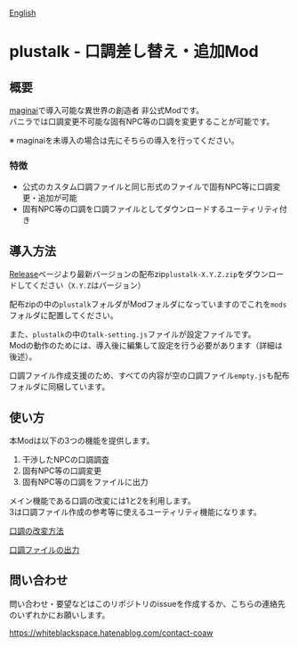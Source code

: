 [English](README_en.md)

# plustalk - 口調差し替え・追加Mod 
## 概要
[maginai](https://github.com/Spoonail-Iroiro/maginai)で導入可能な異世界の創造者 非公式Modです。  
バニラでは口調変更不可能な固有NPC等の口調を変更することが可能です。

※ maginaiを未導入の場合は先にそちらの導入を行ってください。

### 特徴
- 公式のカスタム口調ファイルと同じ形式のファイルで固有NPC等に口調変更・追加が可能
- 固有NPC等の口調を口調ファイルとしてダウンロードするユーティリティ付き

## 導入方法
[Release](https://github.com/Spoonail-Iroiro/maginai-plustalk/releases)ページより最新バージョンの配布zip`plustalk-X.Y.Z.zip`をダウンロードしてください（`X.Y.Z`はバージョン）  

配布zipの中の`plustalk`フォルダがModフォルダになっていますのでこれを`mods`フォルダに配置してください。  

また、`plustalk`の中の`talk-setting.js`ファイルが設定ファイルです。  
Modの動作のためには、導入後に編集して設定を行う必要があります（詳細は後述）。

口調ファイル作成支援のため、すべての内容が空の口調ファイル`empty.js`も配布フォルダに同梱しています。


## 使い方
本Modは以下の3つの機能を提供します。

1. 干渉したNPCの口調調査
2. 固有NPC等の口調変更
3. 固有NPC等の口調をファイルに出力

メイン機能である口調の改変には1と2を利用します。  
3は口調ファイル作成の参考等に使えるユーティリティ機能になります。  


[口調の改変方法](USAGE.md)

[口調ファイルの出力](EXPORT.md)

## 問い合わせ
問い合わせ・要望などはこのリポジトリのissueを作成するか、こちらの連絡先のいずれかにお願いします。

https://whiteblackspace.hatenablog.com/contact-coaw
